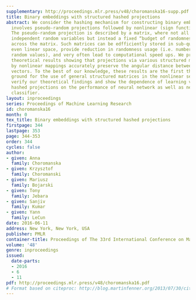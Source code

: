 ```yaml
---
supplementary: http://proceedings.mlr.press/v48/choromanska16-supp.pdf
title: Binary embeddings with structured hashed projections
abstract: We consider the hashing mechanism for constructing binary embeddings, that
  involves pseudo-random projections followed by nonlinear (sign function) mappings.
  The pseudo-random projection is described by a matrix, where not all entries are
  independent random variables but instead a fixed “budget of randomness” is distributed
  across the matrix. Such matrices can be edfficiently stored in sub-quadratic or
  even linear space, provide reduction in randomness usage (i.e. number of required
  random values), and very often lead to computational speed ups. We prove several
  theoretical results showing that projections via various structured matrices followed
  by nonlinear mappings accurately preserve the angular distance between input high-dimensional
  vectors. To the best of our knowledge, these results are the first that give theoretical
  ground for the use of general structured matrices in the nonlinear setting. We empirically
  verify our theoretical findings and show the dependence of learning via structured
  hashed projections on the performance of neural network as well as nearest neighbor
  classifier.
layout: inproceedings
series: Proceedings of Machine Learning Research
id: choromanska16
month: 0
tex_title: Binary embeddings with structured hashed projections
firstpage: 344
lastpage: 353
page: 344-353
order: 344
cycles: false
author:
- given: Anna
  family: Choromanska
- given: Krzysztof
  family: Choromanski
- given: Mariusz
  family: Bojarski
- given: Tony
  family: Jebara
- given: Sanjiv
  family: Kumar
- given: Yann
  family: LeCun
date: 2016-06-11
address: New York, New York, USA
publisher: PMLR
container-title: Proceedings of The 33rd International Conference on Machine Learning
volume: '48'
genre: inproceedings
issued:
  date-parts:
  - 2016
  - 6
  - 11
pdf: http://proceedings.mlr.press/v48/choromanska16.pdf
# Format based on citeproc: http://blog.martinfenner.org/2013/07/30/citeproc-yaml-for-bibliographies/
---
```

